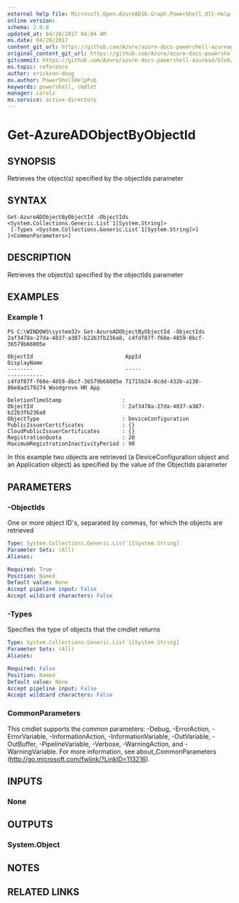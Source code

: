 ```yaml
---
external help file: Microsoft.Open.AzureAD16.Graph.PowerShell.dll-Help.xml
online version:
schema: 2.0.0
updated_at: 04/20/2017 04:04 AM
ms.date: 04/20/2017
content_git_url: https://github.com/Azure/azure-docs-powershell-azuread/blob/master/Azure%20AD%20Cmdlets/AzureAD/v2/Get-AzureADObjectByObjectId.md
original_content_git_url: https://github.com/Azure/azure-docs-powershell-azuread/blob/master/Azure%20AD%20Cmdlets/AzureAD/v2/Get-AzureADObjectByObjectId.md
gitcommit: https://github.com/Azure/azure-docs-powershell-azuread/blob/424c08eff259398d1aa2f26116c38cea5e911b45
ms.topic: reference
author: erickson-doug
ms.author: PowerShellHelpPub
keywords: powershell, cmdlet
manager: carolz
ms.service: active-directory
---
```


# Get-AzureADObjectByObjectId

## SYNOPSIS
Retrieves the object(s) specified by the objectIds parameter 

## SYNTAX

```
Get-AzureADObjectByObjectId -ObjectIds <System.Collections.Generic.List`1[System.String]>
 [-Types <System.Collections.Generic.List`1[System.String]>] [<CommonParameters>]
```

## DESCRIPTION
Retrieves the object(s) specified by the objectIds parameter

## EXAMPLES

### Example 1
```
PS C:\WINDOWS\system32> Get-AzureADObjectByObjectId -ObjectIds 2af3478a-27da-4837-a387-b22b3fb236a8, c4fdf87f-f68e-4859-8bcf-36579b66005e

ObjectId                             AppId                                DisplayName
--------                             -----                                -----------
c4fdf87f-f68e-4859-8bcf-36579b66005e 71715b24-8cdd-432b-a138-86e8ad179274 Woodgrove HR App

DeletionTimeStamp                   :
ObjectId                            : 2af3478a-27da-4837-a387-b22b3fb236a8
ObjectType                          : DeviceConfiguration
PublicIssuerCertificates            : {}
CloudPublicIssuerCertificates       : {}
RegistrationQuota                   : 20
MaximumRegistrationInactivityPeriod : 90
```

In this example two objects are retrieved (a DeviceConfiguration object and an Application object) as specified by the value of the ObjectIds parameter

## PARAMETERS

### -ObjectIds
One or more object ID's, separated by commas, for which the objects are retrieved

```yaml
Type: System.Collections.Generic.List`1[System.String]
Parameter Sets: (All)
Aliases: 

Required: True
Position: Named
Default value: None
Accept pipeline input: False
Accept wildcard characters: False
```

### -Types
Specifies the type of objects that the cmdlet returns

```yaml
Type: System.Collections.Generic.List`1[System.String]
Parameter Sets: (All)
Aliases: 

Required: False
Position: Named
Default value: None
Accept pipeline input: False
Accept wildcard characters: False
```

### CommonParameters
This cmdlet supports the common parameters: -Debug, -ErrorAction, -ErrorVariable, -InformationAction, -InformationVariable, -OutVariable, -OutBuffer, -PipelineVariable, -Verbose, -WarningAction, and -WarningVariable. For more information, see about_CommonParameters (http://go.microsoft.com/fwlink/?LinkID=113216).

## INPUTS

### None

## OUTPUTS

### System.Object

## NOTES

## RELATED LINKS

